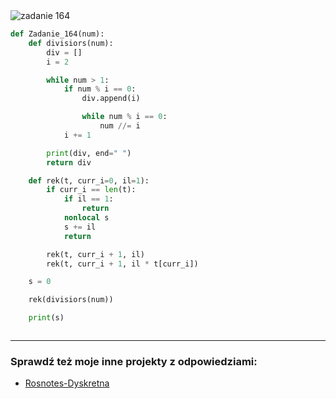 <picture>
  <source srcset="../../srt/zbior_zadan/164.png" media="(prefers-color-scheme: light)">
  <source srcset="../../srt/zbior_zadan/black_164.png" media="(prefers-color-scheme: dark)">
  <img src="../../srt/zbior_zadan/black_164.png" alt="zadanie 164">
</picture>

```python
def Zadanie_164(num):
    def divisiors(num):
        div = []
        i = 2

        while num > 1:
            if num % i == 0:
                div.append(i)

                while num % i == 0:
                    num //= i
            i += 1

        print(div, end=" ")
        return div

    def rek(t, curr_i=0, il=1):
        if curr_i == len(t):
            if il == 1:
                return
            nonlocal s
            s += il
            return

        rek(t, curr_i + 1, il)
        rek(t, curr_i + 1, il * t[curr_i])

    s = 0

    rek(divisiors(num))

    print(s)



```

---
### Sprawdź też moje inne projekty z odpowiedziami:
- [Rosnotes-Dyskretna](https://github.com/kamilGie/Rosnotes-Dyskretna)
